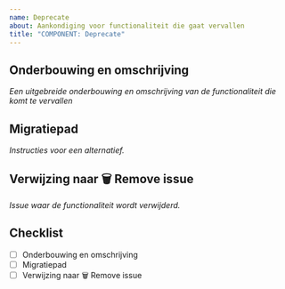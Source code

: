 ```yaml
---
name: Deprecate
about: Aankondiging voor functionaliteit die gaat vervallen
title: "COMPONENT: Deprecate"
---
```


## Onderbouwing en omschrijving

_Een uitgebreide onderbouwing en omschrijving van de functionaliteit die komt te vervallen_

## Migratiepad

_Instructies voor een alternatief._

## Verwijzing naar 🗑️ Remove issue

_Issue waar de functionaliteit wordt verwijderd._

## Checklist

- [ ] Onderbouwing en omschrijving
- [ ] Migratiepad
- [ ] Verwijzing naar 🗑️ Remove issue
